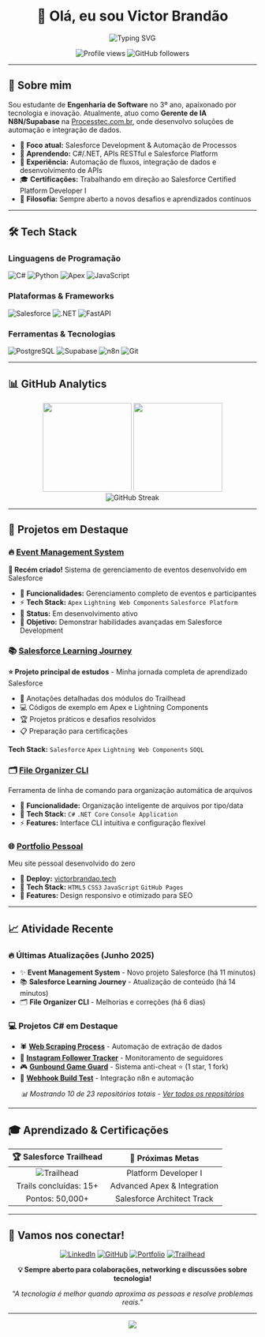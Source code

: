 <h1 align="center">👋 Olá, eu sou Victor Brandão</h1>

<p align="center">
  <img src="https://readme-typing-svg.herokuapp.com?font=Fira+Code&pause=1000&color=2E9EF7&center=true&vCenter=true&width=435&lines=Estudante+de+Engenharia+de+Software;Desenvolvedor+em+Forma%C3%A7%C3%A3o;Apaixonado+por+Tecnologia;Especialista+em+Automa%C3%A7%C3%A3o" alt="Typing SVG" />
</p>

<p align="center">
  <img src="https://komarev.com/ghpvc/?username=victorbrandaao&color=blue&style=flat-square" alt="Profile views" />
  <img src="https://img.shields.io/github/followers/victorbrandaao?style=flat-square&color=blue" alt="GitHub followers" />
</p>

---

## 🚀 Sobre mim

Sou estudante de **Engenharia de Software** no 3º ano, apaixonado por tecnologia e inovação. Atualmente, atuo como **Gerente de IA N8N/Supabase** na [Processtec.com.br](https://processtec.com.br), onde desenvolvo soluções de automação e integração de dados.

- 🎯 **Foco atual:** Salesforce Development & Automação de Processos
- 🌱 **Aprendendo:** C#/.NET, APIs RESTful e Salesforce Platform
- 💼 **Experiência:** Automação de fluxos, integração de dados e desenvolvimento de APIs
- 🎓 **Certificações:** Trabalhando em direção ao Salesforce Certified Platform Developer I
- 💬 **Filosofia:** Sempre aberto a novos desafios e aprendizados contínuos

---

## 🛠️ Tech Stack

### **Linguagens de Programação**
![C#](https://img.shields.io/badge/C%23-239120?style=for-the-badge&logo=c-sharp&logoColor=white)
![Python](https://img.shields.io/badge/Python-3776AB?style=for-the-badge&logo=python&logoColor=white)
![Apex](https://img.shields.io/badge/Apex-00A1E0?style=for-the-badge&logo=salesforce&logoColor=white)
![JavaScript](https://img.shields.io/badge/JavaScript-F7DF1E?style=for-the-badge&logo=javascript&logoColor=black)

### **Plataformas & Frameworks**
![Salesforce](https://img.shields.io/badge/Salesforce-00A1E0?style=for-the-badge&logo=salesforce&logoColor=white)
![.NET](https://img.shields.io/badge/.NET-512BD4?style=for-the-badge&logo=dotnet&logoColor=white)
![FastAPI](https://img.shields.io/badge/FastAPI-009688?style=for-the-badge&logo=fastapi&logoColor=white)

### **Ferramentas & Tecnologias**
![PostgreSQL](https://img.shields.io/badge/PostgreSQL-336791?style=for-the-badge&logo=postgresql&logoColor=white)
![Supabase](https://img.shields.io/badge/Supabase-3ECF8E?style=for-the-badge&logo=supabase&logoColor=white)
![n8n](https://img.shields.io/badge/n8n-EA4B71?style=for-the-badge&logo=n8n&logoColor=white)
![Git](https://img.shields.io/badge/Git-F05032?style=for-the-badge&logo=git&logoColor=white)

---

## 📊 GitHub Analytics

<div align="center">
  <img height="180em" src="https://github-readme-stats.vercel.app/api?username=victorbrandaao&show_icons=true&theme=tokyonight&include_all_commits=true&count_private=true"/>
  <img height="180em" src="https://github-readme-stats.vercel.app/api/top-langs/?username=victorbrandaao&layout=compact&langs_count=7&theme=tokyonight"/>
</div>

<div align="center">
  <img src="https://github-readme-streak-stats.herokuapp.com/?user=victorbrandaao&theme=tokyonight" alt="GitHub Streak" />
</div>

---

## 🎯 Projetos em Destaque

### 🔥 [Event Management System](https://github.com/victorbrandaao/EventManagementSystem)
**🚀 Recém criado!** Sistema de gerenciamento de eventos desenvolvido em Salesforce
- 🎪 **Funcionalidades:** Gerenciamento completo de eventos e participantes
- ⚡ **Tech Stack:** `Apex` `Lightning Web Components` `Salesforce Platform`
- 📅 **Status:** Em desenvolvimento ativo
- 🎯 **Objetivo:** Demonstrar habilidades avançadas em Salesforce Development

### 📚 [Salesforce Learning Journey](https://github.com/victorbrandaao/salesforce-learning-journey)
**⭐ Projeto principal de estudos** - Minha jornada completa de aprendizado Salesforce
- 📖 Anotações detalhadas dos módulos do Trailhead
- 💻 Códigos de exemplo em Apex e Lightning Components
- 🏆 Projetos práticos e desafios resolvidos
- 📋 Preparação para certificações

**Tech Stack:** `Salesforce` `Apex` `Lightning Web Components` `SOQL`

### 🗂️ [File Organizer CLI](https://github.com/victorbrandaao/FileOrganizerCli)
Ferramenta de linha de comando para organização automática de arquivos
- 🔧 **Funcionalidade:** Organização inteligente de arquivos por tipo/data
- 💾 **Tech Stack:** `C#` `.NET Core` `Console Application`
- ⚡ **Features:** Interface CLI intuitiva e configuração flexível

### 🌐 [Portfolio Pessoal](https://github.com/victorbrandaao/meuportfolio)
Meu site pessoal desenvolvido do zero
- 🚀 **Deploy:** [victorbrandao.tech](https://victorbrandao.tech)
- 🎨 **Tech Stack:** `HTML5` `CSS3` `JavaScript` `GitHub Pages`
- 📱 **Features:** Design responsivo e otimizado para SEO

---

## 📈 Atividade Recente

### 🔥 **Últimas Atualizações (Junho 2025)**
- ✨ **Event Management System** - Novo projeto Salesforce (há 11 minutos)
- 📚 **Salesforce Learning Journey** - Atualização de conteúdo (há 14 minutos)
- 🗂️ **File Organizer CLI** - Melhorias e correções (há 6 dias)

### 💻 **Projetos C# em Destaque**
- 🕷️ [**Web Scraping Process**](https://github.com/victorbrandaao/WebScrapingProcess) - Automação de extração de dados
- 📱 [**Instagram Follower Tracker**](https://github.com/victorbrandaao/InstagramFollowerTracker) - Monitoramento de seguidores
- 🎮 [**Gunbound Game Guard**](https://github.com/victorbrandaao/GunboundGameGuard) - Sistema anti-cheat ⭐ (1 star, 1 fork)
- 🔗 [**Webhook Build Test**](https://github.com/victorbrandaao/WebhookBuildTest) - Integração n8n e automação

<div align="center">
  
*📊 Mostrando 10 de 23 repositórios totais - [Ver todos os repositórios](https://github.com/victorbrandaao?tab=repositories&sort=updated)*

</div>

---

## 🎓 Aprendizado & Certificações

<div align="center">

| 🏆 **Salesforce Trailhead** | 🎯 **Próximas Metas** |
|:---:|:---:|
| ![Trailhead](https://img.shields.io/badge/Trailhead-00A1E0?style=for-the-badge&logo=salesforce&logoColor=white) | Platform Developer I |
| Trails concluídas: 15+ | Advanced Apex & Integration |
| Pontos: 50,000+ | Salesforce Architect Track |

</div>

---

## 🤝 Vamos nos conectar!

<div align="center">
  
[![LinkedIn](https://img.shields.io/badge/LinkedIn-0077B5?style=for-the-badge&logo=linkedin&logoColor=white)](https://linkedin.com/in/victorbrandaao)
[![GitHub](https://img.shields.io/badge/GitHub-100000?style=for-the-badge&logo=github&logoColor=white)](https://github.com/victorbrandaao)
[![Portfolio](https://img.shields.io/badge/Portfolio-FF5722?style=for-the-badge&logo=todoist&logoColor=white)](https://victorbrandao.tech)
[![Trailhead](https://img.shields.io/badge/Trailhead-00A1E0?style=for-the-badge&logo=salesforce&logoColor=white)](https://trailblazer.me/id/victorbrandaao)

</div>

<div align="center">
  
**💡 Sempre aberto para colaborações, networking e discussões sobre tecnologia!**

*"A tecnologia é melhor quando aproxima as pessoas e resolve problemas reais."*

</div>

---

<div align="center">
  <img src="https://capsule-render.vercel.app/api?type=waving&color=gradient&height=60&section=footer"/>
</div>
